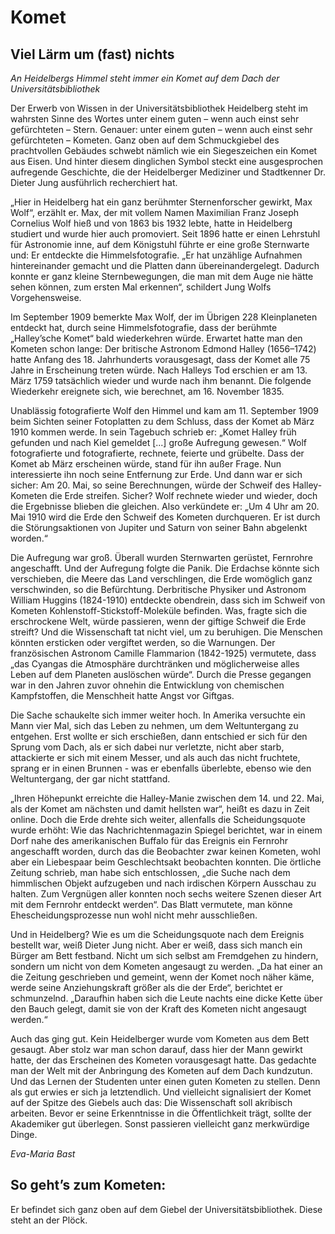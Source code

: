 # Komet

## Viel Lärm um (fast) nichts

*An Heidelbergs Himmel steht immer ein Komet auf dem Dach der Universitätsbibliothek*

Der Erwerb von Wissen in der Universitätsbibliothek Heidelberg steht im wahrsten Sinne des Wortes unter einem guten – wenn auch einst sehr gefürchteten – Stern. Genauer: unter einem guten – wenn auch einst sehr gefürchteten – Kometen. Ganz oben auf dem Schmuckgiebel des prachtvollen Gebäudes schwebt nämlich wie ein Siegeszeichen ein Komet aus Eisen. Und hinter diesem dinglichen Symbol steckt eine ausgesprochen aufregende Geschichte, die der Heidelberger Mediziner und Stadtkenner Dr. Dieter Jung ausführlich recherchiert hat.

„Hier in Heidelberg hat ein ganz berühmter Sternenforscher gewirkt, Max Wolf“, erzählt er. Max, der mit vollem Namen Maximilian Franz Joseph Cornelius Wolf hieß und von 1863 bis 1932 lebte, hatte in Heidelberg studiert und wurde hier auch promoviert. Seit 1896 hatte er einen Lehrstuhl für Astronomie inne, auf dem Königstuhl führte er eine große Sternwarte und: Er entdeckte die Himmelsfotografie. „Er hat unzählige Aufnahmen hintereinander gemacht und die Platten dann übereinandergelegt. Dadurch konnte er ganz kleine Sternbewegungen, die man mit dem Auge nie hätte sehen können, zum ersten Mal erkennen“, schildert Jung Wolfs Vorgehensweise.

Im September 1909 bemerkte Max Wolf, der im Übrigen 228 Kleinplaneten entdeckt hat, durch seine Himmelsfotografie, dass der berühmte „Halley’sche Komet“ bald wiederkehren würde. Erwartet hatte man den Kometen schon lange: Der britische Astronom Edmond Halley (1656–1742) hatte Anfang des 18. Jahrhunderts vorausgesagt, dass der Komet alle 75 Jahre in Erscheinung treten würde. Nach Halleys Tod erschien er am 13. März 1759 tatsächlich wieder und wurde nach ihm benannt. Die folgende Wiederkehr ereignete sich, wie berechnet, am 16. November 1835.

Unablässig fotografierte Wolf den Himmel und kam am 11. September 1909 beim Sichten seiner Fotoplatten zu dem Schluss, dass der Komet ab März 1910 kommen werde. In sein Tagebuch schrieb er: „Komet Halley früh gefunden und nach Kiel gemeldet [...] große Aufregung gewesen.“ Wolf fotografierte und fotografierte, rechnete, feierte und grübelte. Dass der Komet ab März erscheinen würde, stand für ihn außer Frage. Nun interessierte ihn noch seine Entfernung zur Erde. Und dann war er sich sicher: Am 20. Mai, so seine Berechnungen, würde der Schweif des Halley-Kometen die Erde streifen. Sicher? Wolf rechnete wieder und wieder, doch die Ergebnisse blieben die gleichen. Also verkündete er: „Um 4 Uhr am 20. Mai 1910 wird die Erde den Schweif des Kometen durchqueren. Er ist durch die Störungsaktionen von Jupiter und Saturn von seiner Bahn abgelenkt worden.“

Die Aufregung war groß. Überall wurden Sternwarten gerüstet, Fernrohre angeschafft. Und der Aufregung folgte die Panik. Die Erdachse könnte sich verschieben, die Meere das Land verschlingen, die Erde womöglich ganz verschwinden, so die Befürchtung. Derbritische Physiker und Astronom William Huggins (1824-1910) entdeckte obendrein, dass sich im Schweif von Kometen Kohlenstoff-Stickstoff-Moleküle befinden. Was, fragte sich die erschrockene Welt, würde passieren, wenn der giftige Schweif die Erde streift? Und die Wissenschaft tat nicht viel, um zu beruhigen. Die Menschen könnten ersticken oder vergiftet werden, so die Warnungen. Der französischen Astronom Camille Flammarion (1842-1925) vermutete, dass „das Cyangas die Atmosphäre durchtränken und möglicherweise alles Leben auf dem Planeten auslöschen würde“. Durch die Presse gegangen war in den Jahren zuvor ohnehin die Entwicklung von chemischen Kampfstoffen, die Menschheit hatte Angst vor Giftgas.

Die Sache schaukelte sich immer weiter hoch. In Amerika versuchte ein Mann vier Mal, sich das Leben zu nehmen, um dem Weltuntergang zu entgehen. Erst wollte er sich erschießen, dann entschied er sich für den Sprung vom Dach, als er sich dabei nur verletzte, nicht aber starb, attackierte er sich mit einem Messer, und als auch das nicht fruchtete, sprang er in einen
Brunnen - was er ebenfalls überlebte, ebenso wie den Weltuntergang, der gar nicht stattfand.

„Ihren Höhepunkt erreichte die Halley-Manie zwischen dem 14. und 22. Mai, als der Komet am nächsten und damit hellsten war“, heißt es dazu in Zeit online. Doch die Erde drehte sich weiter, allenfalls die Scheidungsquote wurde erhöht: Wie das Nachrichtenmagazin Spiegel berichtet, war in einem Dorf nahe des amerikanischen Buffalo für das Ereignis ein Fernrohr angeschafft worden, durch das die Beobachter zwar keinen Kometen, wohl aber ein Liebespaar beim Geschlechtsakt beobachten konnten. Die örtliche Zeitung schrieb, man habe sich entschlossen, „die Suche nach dem himmlischen Objekt aufzugeben und nach irdischen Körpern Ausschau zu halten. Zum Vergnügen aller konnten noch sechs weitere Szenen dieser Art mit dem Fernrohr entdeckt werden“. Das Blatt vermutete, man könne Ehescheidungsprozesse nun wohl nicht mehr ausschließen.

Und in Heidelberg? Wie es um die Scheidungsquote nach dem Ereignis bestellt war, weiß Dieter Jung nicht. Aber er weiß, dass sich manch ein Bürger am Bett festband. Nicht um sich selbst am Fremdgehen zu hindern, sondern um nicht von dem Kometen angesaugt zu werden. „Da hat einer an die Zeitung geschrieben und gemeint, wenn der Komet noch näher käme, werde seine Anziehungskraft größer als die der Erde“, berichtet er schmunzelnd. „Daraufhin haben sich die Leute nachts eine dicke Kette über den Bauch gelegt, damit sie von der Kraft des Kometen nicht angesaugt werden.“ 

Auch das ging gut. Kein Heidelberger wurde vom Kometen aus dem Bett gesaugt. Aber stolz war man schon darauf, dass hier der Mann gewirkt hatte, der das Erscheinen des Kometen vorausgesagt
hatte. Das gedachte man der Welt mit der Anbringung des Kometen auf dem Dach kundzutun. Und das Lernen der Studenten unter einen guten Kometen zu stellen. Denn als gut erwies er sich ja letztendlich. Und vielleicht signalisiert der Komet auf der Spitze des Giebels auch das: Die Wissenschaft soll akribisch arbeiten. Bevor er seine Erkenntnisse in die Öffentlichkeit trägt, sollte der Akademiker gut überlegen. Sonst passieren vielleicht ganz merkwürdige Dinge.

*Eva-Maria Bast*

## So geht’s zum Kometen:

Er befindet sich ganz oben auf dem Giebel der Universitätsbibliothek. Diese steht an der Plöck. 